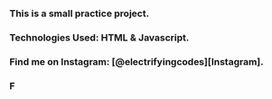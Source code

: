 ### This is a small practice project.

### Technologies Used: HTML & Javascript.

### Find me on Instagram: [@electrifyingcodes][Instagram].
### F

[Instgram]: https://www.instagram.com/electrifying_codes
[discord]: https://discord.com/in